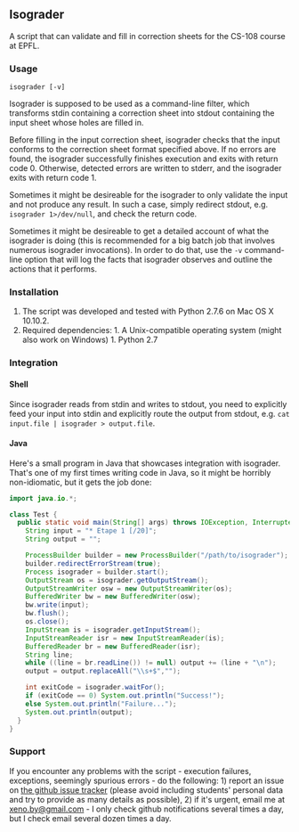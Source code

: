 ## Isograder

A script that can validate and fill in correction sheets for the CS-108 course at EPFL.

### Usage

```
isograder [-v]
```

Isograder is supposed to be used as a command-line filter, which
transforms stdin containing a correction sheet
into stdout containing the input sheet whose holes are filled in.

Before filling in the input correction sheet, isograder checks that the input
conforms to the correction sheet format specified above.
If no errors are found, the isograder successfully finishes execution and exits with return code 0.
Otherwise, detected errors are written to stderr, and the isograder exits with return code 1.

Sometimes it might be desireable for the isograder to only validate the input and not produce any result.
In such a case, simply redirect stdout, e.g. `isograder 1>/dev/null`, and check the return code.

Sometimes it might be desireable to get a detailed account of what the isograder is doing (this is recommended
for a big batch job that involves numerous isograder invocations). In order to do that, use the `-v` command-line option
that will log the facts that isograder observes and outline the actions that it performs.

### Installation

  1. The script was developed and tested with Python 2.7.6 on Mac OS X 10.10.2.
  1. Required dependencies:
    1. A Unix-compatible operating system (might also work on Windows)
    1. Python 2.7

### Integration

#### Shell

Since isograder reads from stdin and writes to stdout, you need to explicitly feed your input into stdin
and explicitly route the output from stdout, e.g. `cat input.file | isograder > output.file`.

#### Java

Here's a small program in Java that showcases integration with isograder.
That's one of my first times writing code in Java, so it might be horribly non-idiomatic, but it gets the job done:

```java
import java.io.*;

class Test {
  public static void main(String[] args) throws IOException, InterruptedException {
    String input = "* Etape 1 [/20]";
    String output = "";

    ProcessBuilder builder = new ProcessBuilder("/path/to/isograder");
    builder.redirectErrorStream(true);
    Process isograder = builder.start();
    OutputStream os = isograder.getOutputStream();
    OutputStreamWriter osw = new OutputStreamWriter(os);
    BufferedWriter bw = new BufferedWriter(osw);
    bw.write(input);
    bw.flush();
    os.close();
    InputStream is = isograder.getInputStream();
    InputStreamReader isr = new InputStreamReader(is);
    BufferedReader br = new BufferedReader(isr);
    String line;
    while ((line = br.readLine()) != null) output += (line + "\n");
    output = output.replaceAll("\\s+$","");

    int exitCode = isograder.waitFor();
    if (exitCode == 0) System.out.println("Success!");
    else System.out.println("Failure...");
    System.out.println(output);
  }
}
```

### Support

If you encounter any problems with the script - execution failures, exceptions, seemingly spurious errors - do the following: 1) report an issue on [the github issue tracker](https://github.com/xeno-by/isograder/issues/new) (please avoid including students' personal data and try to provide as many details as possible), 2) if it's urgent, email me at [xeno.by@gmail.com](mailto:xeno.by@gmail.com) - I only check github notifications several times a day, but I check email several dozen times a day.
